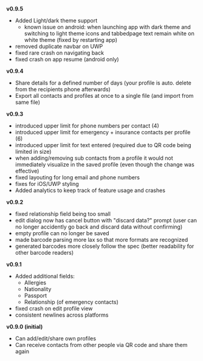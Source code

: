 **v0.9.5**

* Added Light/dark theme support
    * known issue on android: when launching app with dark theme and switching to light theme icons and tabbedpage text remain white on white theme (fixed by restarting app)
* removed duplicate navbar on UWP
* fixed rare crash on navigating back
* fixed crash on app resume (android only)

**v0.9.4**

* Share details for a defined number of days (your profile is auto. delete from the recipients phone afterwards)
* Export all contacts and profiles at once to a single file (and import from same file)

**v0.9.3**

* introduced upper limit for phone numbers per contact (4)
* introduced upper limit for emergency + insurance contacts per profile (6)
* introduced upper limit for text entered (required due to QR code being limited in size)
* when adding/removing sub contacts from a profile it would not immediately visualize in the saved profile (even though the change was effective)
* fixed layouting for long email and phone numbers
* fixes for iOS/UWP styling
* Added analytics to keep track of feature usage and crashes

**v0.9.2**

* fixed relationship field being too small
* edit dialog now has cancel button with "discard data?" prompt (user can no longer accidently go back and discard data without confirming)
* empty profile can no longer be saved
* made barcode parsing more lax so that more formats are recognized
* generated barcodes more closely follow the spec (better readability for other barcode readers)

**v0.9.1**

* Added additional fields:
  * Allergies
  * Nationality
  * Passport
  * Relationship (of emergency contacts)
* fixed crash on edit profile view
* consistent newlines across platforms

**v0.9.0 (initial)**

* Can add/edit/share own profiles
* Can receive contacts from other people via QR code and share them again